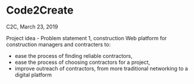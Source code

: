 # Code2Create
C2C, March 23, 2019

Project idea - Problem statement 1, construction
Web platform for construction managers and contracters to:
- ease the process of finding reliable contractors,
- ease the process of choosing contractors for a project,
- improve outreach of contractors, from more traditional networking to a digital platform
